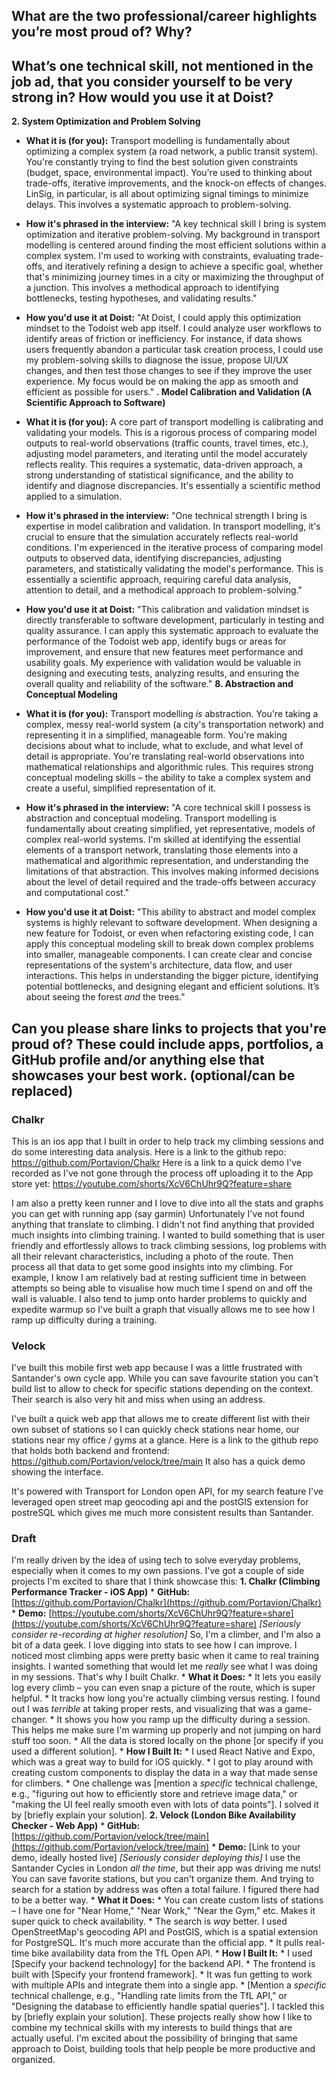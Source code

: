 ## **What are the two professional/career highlights you’re most proud of? Why?**


## **What’s one technical skill, not mentioned in the job ad, that you consider yourself to be very strong in? How would you use it at Doist?**

**2. System Optimization and Problem Solving**

- **What it is (for you):** Transport modelling is fundamentally about optimizing a complex system (a road network, a public transit system). You're constantly trying to find the best solution given constraints (budget, space, environmental impact). You're used to thinking about trade-offs, iterative improvements, and the knock-on effects of changes. LinSig, in particular, is all about optimizing signal timings to minimize delays. This involves a systematic approach to problem-solving.
- **How it's phrased in the interview:** "A key technical skill I bring is system optimization and iterative problem-solving. My background in transport modelling is centered around finding the most efficient solutions within a complex system. I'm used to working with constraints, evaluating trade-offs, and iteratively refining a design to achieve a specific goal, whether that's minimizing journey times in a city or maximizing the throughput of a junction. This involves a methodical approach to identifying bottlenecks, testing hypotheses, and validating results."
- **How you'd use it at Doist:** "At Doist, I could apply this optimization mindset to the Todoist web app itself. I could analyze user workflows to identify areas of friction or inefficiency. For instance, if data shows users frequently abandon a particular task creation process, I could use my problem-solving skills to diagnose the issue, propose UI/UX changes, and then test those changes to see if they improve the user experience. My focus would be on making the app as smooth and efficient as possible for users."
**. Model Calibration and Validation (A Scientific Approach to Software)**

- **What it is (for you):** A core part of transport modelling is calibrating and validating your models. This is a rigorous process of comparing model outputs to real-world observations (traffic counts, travel times, etc.), adjusting model parameters, and iterating until the model accurately reflects reality. This requires a systematic, data-driven approach, a strong understanding of statistical significance, and the ability to identify and diagnose discrepancies. It's essentially a scientific method applied to a simulation.
- **How it's phrased in the interview:** "One technical strength I bring is expertise in model calibration and validation. In transport modelling, it's crucial to ensure that the simulation accurately reflects real-world conditions. I'm experienced in the iterative process of comparing model outputs to observed data, identifying discrepancies, adjusting parameters, and statistically validating the model's performance. This is essentially a scientific approach, requiring careful data analysis, attention to detail, and a methodical approach to problem-solving."
- **How you'd use it at Doist:** "This calibration and validation mindset is directly transferable to software development, particularly in testing and quality assurance. I can apply this systematic approach to evaluate the performance of the Todoist web app, identify bugs or areas for improvement, and ensure that new features meet performance and usability goals. My experience with validation would be valuable in designing and executing tests, analyzing results, and ensuring the overall quality and reliability of the software."
**8. Abstraction and Conceptual Modeling**

- **What it is (for you):** Transport modelling _is_ abstraction. You're taking a complex, messy real-world system (a city's transportation network) and representing it in a simplified, manageable form. You're making decisions about what to include, what to exclude, and what level of detail is appropriate. You're translating real-world observations into mathematical relationships and algorithmic rules. This requires strong conceptual modeling skills – the ability to take a complex system and create a useful, simplified representation of it.
- **How it's phrased in the interview:** "A core technical skill I possess is abstraction and conceptual modeling. Transport modelling is fundamentally about creating simplified, yet representative, models of complex real-world systems. I'm skilled at identifying the essential elements of a transport network, translating those elements into a mathematical and algorithmic representation, and understanding the limitations of that abstraction. This involves making informed decisions about the level of detail required and the trade-offs between accuracy and computational cost."
- **How you'd use it at Doist:** "This ability to abstract and model complex systems is highly relevant to software development. When designing a new feature for Todoist, or even when refactoring existing code, I can apply this conceptual modeling skill to break down complex problems into smaller, manageable components. I can create clear and concise representations of the system's architecture, data flow, and user interactions. This helps in understanding the bigger picture, identifying potential bottlenecks, and designing elegant and efficient solutions. It’s about seeing the forest _and_ the trees."
## **Can you please share links to projects that you're proud of? These could include apps, portfolios, a GitHub profile and/or anything else that showcases your best work. (optional/can be replaced)**

### Chalkr
This is an ios app that I built in order to help track my climbing sessions and do some interesting data analysis. Here is a link to the github repo: https://github.com/Portavion/Chalkr Here is a link to a quick demo I've recorded as I've not gone through the process off uploading it to the App store yet: https://youtube.com/shorts/XcV6ChUhr9Q?feature=share

I am also a pretty keen runner and I love to dive into all the stats and graphs you can get with running app (say garmin) Unfortunately I've not found anything that translate to climbing. I didn't not find anything that provided much insights into climbing training. I wanted to build something that is user friendly and effortlessly allows to track climbing sessions, log problems with all their relevant characteristics, including a photo of the route. Then process all that data to get some good insights into my climbing. For example, I know I am relatively bad at resting sufficient time in between attempts so being able to visualise how much time I spend on and off the wall is valuable. I also tend to jump onto harder problems to quickly and expedite warmup so I've built a graph that visually allows me to see how I ramp up difficulty during a training. 

### Velock
I've built this mobile first web app because I was a little frustrated with Santander's own cycle app. While you can save favourite station you can't build list to allow to check for specific stations depending on the context. Their search is also very hit and miss when using an address. 

I've built a quick web app that allows me to create different list with their own subset of stations so I can quickly check stations near home, our stations near my office / gyms at a glance. Here is a link to the github repo that holds both backend and frontend: https://github.com/Portavion/velock/tree/main It also has a quick demo showing the interface.

It's powered with Transport for London open API, for my search feature I've leveraged open street map geocoding api and the postGIS extension for postreSQL which gives me much more consistent results than Santander.

### Draft
I'm really driven by the idea of using tech to solve everyday problems, especially when it comes to my own passions. I've got a couple of side projects I'm excited to share that I think showcase this: **1. Chalkr (Climbing Performance Tracker - iOS App)** * **GitHub:** [https://github.com/Portavion/Chalkr](https://github.com/Portavion/Chalkr) * **Demo:** [https://youtube.com/shorts/XcV6ChUhr9Q?feature=share](https://youtube.com/shorts/XcV6ChUhr9Q?feature=share) *[Seriously consider re-recording at higher resolution]* So, I'm a climber, and I'm also a bit of a data geek. I love digging into stats to see how I can improve. I noticed most climbing apps were pretty basic when it came to real training insights. I wanted something that would let me *really* see what I was doing in my sessions. That's why I built Chalkr. * **What it Does:** * It lets you easily log every climb – you can even snap a picture of the route, which is super helpful. * It tracks how long you're actually climbing versus resting. I found out I was *terrible* at taking proper rests, and visualizing that was a game-changer. * It shows you how you ramp up the difficulty during a session. This helps me make sure I'm warming up properly and not jumping on hard stuff too soon. * All the data is stored locally on the phone [or specify if you used a different solution]. * **How I Built It:** * I used React Native and Expo, which was a great way to build for iOS quickly. * I got to play around with creating custom components to display the data in a way that made sense for climbers. * One challenge was [mention a *specific* technical challenge, e.g., "figuring out how to efficiently store and retrieve image data," or "making the UI feel really smooth even with lots of data points"]. I solved it by [briefly explain your solution]. **2. Velock (London Bike Availability Checker - Web App)** * **GitHub:** [https://github.com/Portavion/velock/tree/main](https://github.com/Portavion/velock/tree/main) * **Demo:** [Link to your demo, ideally hosted live] *[Seriously consider deploying this]* I use the Santander Cycles in London *all the time*, but their app was driving me nuts! You can save favorite stations, but you can't organize them. And trying to search for a station by address was often a total failure. I figured there had to be a better way. * **What it Does:** * You can create custom lists of stations – I have one for "Near Home," "Near Work," "Near the Gym," etc. Makes it super quick to check availability. * The search is *way* better. I used OpenStreetMap's geocoding API and PostGIS, which is a spatial extension for PostgreSQL. It's much more accurate than the official app. * It pulls real-time bike availability data from the TfL Open API. * **How I Built It:** * I used [Specify your backend technology] for the backend API. * The frontend is built with [Specify your frontend framework]. * It was fun getting to work with multiple APIs and integrate them into a single app. * [Mention a *specific* technical challenge, e.g., "Handling rate limits from the TfL API," or "Designing the database to efficiently handle spatial queries"]. I tackled this by [briefly explain your solution]. These projects really show how I like to combine my technical skills with my interests to build things that are actually useful. I'm excited about the possibility of bringing that same approach to Doist, building tools that help people be more productive and organized.